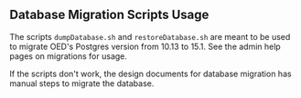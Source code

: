 ## Database Migration Scripts Usage

The scripts ``` dumpDatabase.sh ``` and ``` restoreDatabase.sh ``` are meant to be used to migrate OED's Postgres version from 10.13 to 15.1. See the admin help pages on migrations for usage.

If the scripts don't work, the design documents for database migration has manual steps to migrate the database.
